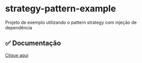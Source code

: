 # strategy-pattern-example
Projeto de exemplo utilizando o pattern strategy com injeção de dependência

## ✅ Documentação
[Clique aqui](https://dev.to/marcosbelorio/design-pattern-strategy-111n)
